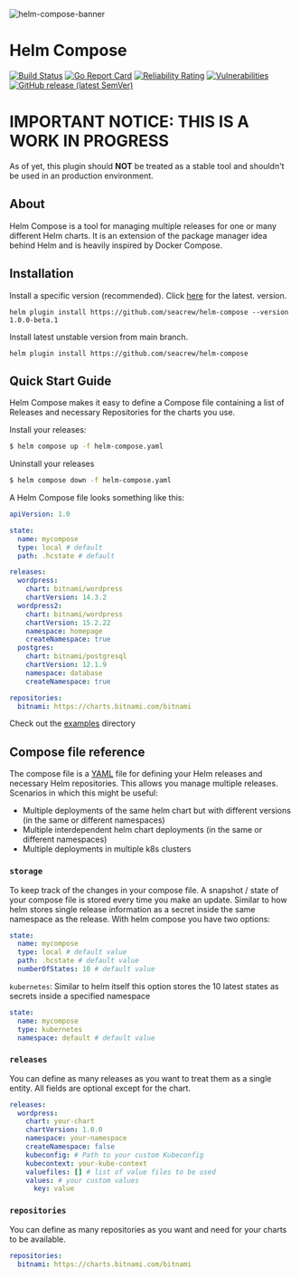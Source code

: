 ![helm-compose-banner](https://user-images.githubusercontent.com/18513179/212496531-1d166236-ed88-411d-8403-ad1f94d28846.png)

# Helm Compose

[![Build Status](https://github.com/seacrew/helm-compose/actions/workflows/build.yml/badge.svg)](https://github.com/seacrew/helm-compose/actions/workflows/build.yml)
[![Go Report Card](https://goreportcard.com/badge/github.com/seacrew/helm-compose)](https://goreportcard.com/report/github.com/seacrew/helm-compose)
[![Reliability Rating](https://sonarcloud.io/api/project_badges/measure?project=seacrew_helm-compose&metric=reliability_rating)](https://sonarcloud.io/summary/new_code?id=seacrew_helm-compose)
[![Vulnerabilities](https://sonarcloud.io/api/project_badges/measure?project=seacrew_helm-compose&metric=vulnerabilities)](https://sonarcloud.io/summary/new_code?id=seacrew_helm-compose)
[![GitHub release (latest SemVer)](https://img.shields.io/github/v/release/seacrew/helm-compose)](https://github.com/seacrew/helm-compose/releases/latest)

# IMPORTANT NOTICE: THIS IS A WORK IN PROGRESS

As of yet, this plugin should **NOT** be treated as a stable tool and shouldn't be used in an production environment.

## About

Helm Compose is a tool for managing multiple releases for one or many different Helm charts. It is an extension of the package manager idea behind Helm and is heavily inspired by Docker Compose.

## Installation

Install a specific version (recommended). Click [here](https://github.com/seacrew/helm-compose/releases/latest) for the latest. version.

```
helm plugin install https://github.com/seacrew/helm-compose --version 1.0.0-beta.1
```

Install latest unstable version from main branch.

```
helm plugin install https://github.com/seacrew/helm-compose
```

## Quick Start Guide

Helm Compose makes it easy to define a Compose file containing a list of Releases and necessary Repositories for the charts you use.

Install your releases:

```bash
$ helm compose up -f helm-compose.yaml
```

Uninstall your releases

```bash
$ helm compose down -f helm-compose.yaml
```

A Helm Compose file looks something like this:

```yaml
apiVersion: 1.0

state:
  name: mycompose
  type: local # default
  path: .hcstate # default

releases:
  wordpress:
    chart: bitnami/wordpress
    chartVersion: 14.3.2
  wordpress2:
    chart: bitnami/wordpress
    chartVersion: 15.2.22
    namespace: homepage
    createNamespace: true
  postgres:
    chart: bitnami/postgresql
    chartVersion: 12.1.9
    namespace: database
    createNamespace: true

repositories:
  bitnami: https://charts.bitnami.com/bitnami
```

Check out the [examples](https://github.com/seacrew/helm-compose/tree/main/examples) directory

## Compose file reference

The compose file is a [YAML](https://yaml.org/) file for defining your Helm releases and necessary Helm repositories. This allows you manage multiple releases. Scenarios in which this might be useful:

- Multiple deployments of the same helm chart but with different versions (in the same or different namespaces)
- Multiple interdependent helm chart deployments (in the same or different namespaces)
- Multiple deployments in multiple k8s clusters

### `storage`

To keep track of the changes in your compose file. A snapshot / state of your compose file is stored every time you make an update. Similar to how helm stores single release information as a secret inside the same namespace as the release. With helm compose you have two options:

```yaml
state:
  name: mycompose
  type: local # default value
  path: .hcstate # default value
  numberOfStates: 10 # default value
```

`kubernetes`: Similar to helm itself this option stores the 10 latest states as secrets inside a specified namespace

```yaml
state:
  name: mycompose
  type: kubernetes
  namespace: default # default value
```

### `releases`

You can define as many releases as you want to treat them as a single entity. All fields are optional except for the chart.

```yaml
releases:
  wordpress:
    chart: your-chart
    chartVersion: 1.0.0
    namespace: your-namespace
    createNamespace: false
    kubeconfig: # Path to your custom Kubeconfig
    kubecontext: your-kube-context
    valuefiles: [] # list of value files to be used
    values: # your custom values
      key: value
```

### `repositories`

You can define as many repositories as you want and need for your charts to be available.

```yaml
repositories:
  bitnami: https://charts.bitnami.com/bitnami
```

